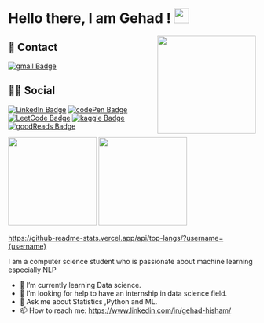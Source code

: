 # Hello there, I am Gehad ! <img src="https://raw.githubusercontent.com/MartinHeinz/MartinHeinz/master/wave.gif" width="30px">

<!--
**geehaad/geehaad** is a ✨ _special_ ✨ repository because its `README.md` (this file) appears on your GitHub profile.
-->
<img align="right" src="https://media.giphy.com/media/u18KbOWs65HFK/giphy.gif" width="200"/>


<h2>📱 Contact</h2>

[![gmail Badge](https://img.shields.io/badge/Gmail-D14836?style=for-the-badge&logo=gmail&logoColor=white)](gehadhisham7@gmail.com)


<h2>👨👩 Social</h2>

[![LinkedIn Badge](https://img.shields.io/badge/LinkedIn-0077B5?style=for-the-badge&logo=linkedin&logoColor=white)](https://www.linkedin.com/in/gehad-hisham/)
[![codePen Badge](https://img.shields.io/badge/Codepen-000000?style=for-the-badge&logo=codepen&logoColor=white)](https://codepen.io/gehad-hisham/pens/public?cursor=ZD0wJm89MSZwPTEmdj0zMTE5Njc2Mw==)
[![LeetCode Badge](https://img.shields.io/badge/-LeetCode-FFA116?style=for-the-badge&logo=LeetCode&logoColor=black)](https://leetcode.com/gehadhisham7/)
[![kaggle Badge](https://img.shields.io/badge/Kaggle-20BEFF?style=for-the-badge&logo=Kaggle&logoColor=white)](https://www.kaggle.com/gehadabdelghany)
[![goodReads Badge](https://img.shields.io/badge/Goodreads-372213?style=for-the-badge&logo=goodreads&logoColor=white)](https://www.goodreads.com/user/show/15131481-gehad)



<img height="180em" src="https://github-readme-stats.vercel.app/api?username=geehaad&show_icons=true&hide_border=true&&count_private=true&include_all_commits=true" />

<img height="180em" src="https://github-readme-stats.vercel.app/api/top-langs/?username=geehaad&show_icons=true&hide_border=true&&count_private=true&include_all_commits=true" />

https://github-readme-stats.vercel.app/api/top-langs/?username={username}



I am a computer science student who is passionate about machine learning especially NLP

- 🌱 I’m currently learning Data science.
- 🤔 I’m looking for help to have an internship in data science field.
- 💬 Ask me about Statistics ,Python and ML.
- 📫 How to reach me: https://www.linkedin.com/in/gehad-hisham/

